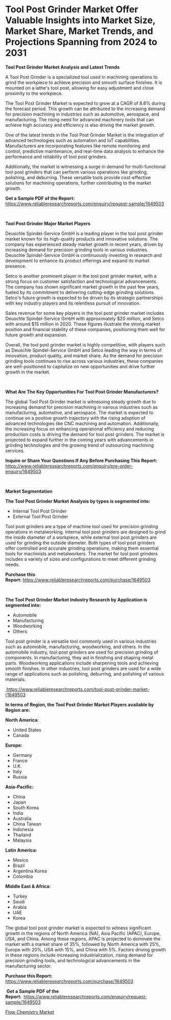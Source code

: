 <p><h1>Tool Post Grinder Market Offer Valuable Insights into Market Size, Market Share, Market Trends, and Projections Spanning from 2024 to 2031</h1></p><p><strong>Tool Post Grinder Market Analysis and Latest Trends</strong></p>
<p><p>A Tool Post Grinder is a specialized tool used in machining operations to grind the workpiece to achieve precision and smooth surface finishes. It is mounted on a lathe's tool post, allowing for easy adjustment and close proximity to the workpiece.</p><p>The Tool Post Grinder Market is expected to grow at a CAGR of 8.6% during the forecast period. This growth can be attributed to the increasing demand for precision machining in industries such as automotive, aerospace, and manufacturing. The rising need for advanced machinery tools that can achieve high accuracy and efficiency is also driving the market growth.</p><p>One of the latest trends in the Tool Post Grinder Market is the integration of advanced technologies such as automation and IoT capabilities. Manufacturers are incorporating features like remote monitoring and control, predictive maintenance, and real-time data analysis to enhance the performance and reliability of tool post grinders.</p><p>Additionally, the market is witnessing a surge in demand for multi-functional tool post grinders that can perform various operations like grinding, polishing, and deburring. These versatile tools provide cost-effective solutions for machining operations, further contributing to the market growth.</p></p>
<p><strong>Get a Sample PDF of the Report:&nbsp;</strong> <a href="https://www.reliableresearchreports.com/enquiry/request-sample/1649503">https://www.reliableresearchreports.com/enquiry/request-sample/1649503</a></p>
<p>&nbsp;</p>
<p><strong>Tool Post Grinder Major Market Players</strong></p>
<p><p>Deuschle Spindel-Service GmbH is a leading player in the tool post grinder market known for its high-quality products and innovative solutions. The company has experienced steady market growth in recent years, driven by increasing demand for precision grinding tools in various industries. Deuschle Spindel-Service GmbH is continuously investing in research and development to enhance its product offerings and expand its market presence.</p><p>Setco is another prominent player in the tool post grinder market, with a strong focus on customer satisfaction and technological advancements. The company has shown significant market growth in the past few years, fueled by its commitment to delivering cutting-edge grinding solutions. Setco's future growth is expected to be driven by its strategic partnerships with key industry players and its relentless pursuit of innovation.</p><p>Sales revenue for some key players in the tool post grinder market includes Deuschle Spindel-Service GmbH with approximately $20 million, and Setco with around $15 million in 2020. These figures illustrate the strong market position and financial stability of these companies, positioning them well for future growth and expansion.</p><p>Overall, the tool post grinder market is highly competitive, with players such as Deuschle Spindel-Service GmbH and Setco leading the way in terms of innovation, product quality, and market share. As the demand for precision grinding tools continues to rise across various industries, these companies are well-positioned to capitalize on new opportunities and drive further growth in the market.</p></p>
<p>&nbsp;</p>
<p><strong>What Are The Key Opportunities For Tool Post Grinder Manufacturers?</strong></p>
<p><p>The global Tool Post Grinder market is witnessing steady growth due to increasing demand for precision machining in various industries such as manufacturing, automotive, and aerospace. The market is expected to continue on a positive growth trajectory with the rising adoption of advanced technologies like CNC machining and automation. Additionally, the increasing focus on enhancing operational efficiency and reducing production costs is driving the demand for tool post grinders. The market is projected to expand further in the coming years with advancements in grinding technologies and the growing trend of outsourcing machining services.</p></p>
<p><strong>Inquire or Share Your Questions If Any Before Purchasing This Report:</strong> <a href="https://www.reliableresearchreports.com/enquiry/pre-order-enquiry/1649503">https://www.reliableresearchreports.com/enquiry/pre-order-enquiry/1649503</a></p>
<p>&nbsp;</p>
<p><strong>Market Segmentation</strong></p>
<p><strong>The Tool Post Grinder Market Analysis by types is segmented into:</strong></p>
<p><ul><li>Internal Tool Post Grinder</li><li>External Tool Post Grinder</li></ul></p>
<p><p>Tool post grinders are a type of machine tool used for precision grinding operations in metalworking. Internal tool post grinders are designed to grind the inside diameter of a workpiece, while external tool post grinders are used for grinding the outside diameter. Both types of tool post grinders offer controlled and accurate grinding operations, making them essential tools for machinists and metalworkers. The market for tool post grinders includes a variety of sizes and configurations to meet different grinding needs.</p></p>
<p><strong>Purchase this Report:&nbsp;</strong><a href="https://www.reliableresearchreports.com/purchase/1649503">https://www.reliableresearchreports.com/purchase/1649503</a></p>
<p>&nbsp;</p>
<p><strong>The Tool Post Grinder Market Industry Research by Application is segmented into:</strong></p>
<p><ul><li>Automobile</li><li>Manufacturing</li><li>Woodworking</li><li>Others</li></ul></p>
<p><p>Tool post grinder is a versatile tool commonly used in various industries such as automobile, manufacturing, woodworking, and others. In the automobile industry, tool post grinders are used for precision grinding of components. In manufacturing, they aid in finishing and shaping metal parts. Woodworking applications include sharpening tools and achieving smooth finishes. In other industries, tool post grinders are used for a wide range of applications such as polishing, deburring, and polishing of various materials.</p></p>
<p><a href="https://www.reliableresearchreports.com/tool-post-grinder-market-r1649503">&nbsp;https://www.reliableresearchreports.com/tool-post-grinder-market-r1649503</a></p>
<p><strong>In terms of Region, the Tool Post Grinder Market Players available by Region are:</strong></p>
<p>
    <p> <strong> North America: </strong>
        <ul>
            <li>United States</li>
            <li>Canada</li>
        </ul>
        </p> 
    <p> <strong> Europe: </strong>
        <ul>
            <li>Germany</li>
            <li>France</li>
            <li>U.K.</li>
            <li>Italy</li>
            <li>Russia</li>
        </ul>
        </p> 
    <p> <strong> Asia-Pacific: </strong>
        <ul>
            <li>China</li>
            <li>Japan</li>
            <li>South Korea</li>
            <li>India</li>
            <li>Australia</li>
            <li>China Taiwan</li>
            <li>Indonesia</li>
            <li>Thailand</li>
            <li>Malaysia</li>
        </ul>
        </p> 
    <p> <strong> Latin America: </strong>
        <ul>
            <li>Mexico</li>
            <li>Brazil</li>
            <li>Argentina Korea</li>
            <li>Colombia</li>
        </ul>
        </p> 
    <p> <strong> Middle East & Africa: </strong>
        <ul>
            <li>Turkey</li>
            <li>Saudi</li>
            <li>Arabia</li>
            <li>UAE</li>
            <li>Korea</li>
        </ul>
    </p>
    </p>
<p><p>The global tool post grinder market is expected to witness significant growth in the regions of North America (NA), Asia Pacific (APAC), Europe, USA, and China. Among these regions, APAC is projected to dominate the market with a market share of 35%, followed by North America with 25%, Europe with 20%, USA with 15%, and China with 5%. Factors driving growth in these regions include increasing industrialization, rising demand for precision grinding tools, and technological advancements in the manufacturing sector.</p></p>
<p><strong>Purchase this Report: </strong><a href="https://www.reliableresearchreports.com/purchase/1649503">https://www.reliableresearchreports.com/purchase/1649503</a></p>
<p>&nbsp;<strong>Get a Sample PDF of the Report:&nbsp;&nbsp;</strong><a href="https://www.reliableresearchreports.com/enquiry/request-sample/1649503">https://www.reliableresearchreports.com/enquiry/request-sample/1649503</a></p>
<p><strong></strong></p>
<p><p><a href="https://meowing-canidae-761.notion.site/Decoding-Flow-Chemistry-Market-Metrics-Market-Share-Trends-and-Growth-Patterns-d4c92d8e2f054f32a2a84186e6a0447d">Flow Chemistry Market</a></p></p>